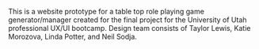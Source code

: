 This is a website prototype for a table top role playing game generator/manager created for the final project for the University of Utah professional UX/UI bootcamp.
Design team consists of Taylor Lewis, Katie Morozova, Linda Potter, and Neil Sodja.
